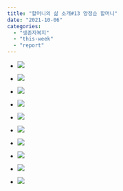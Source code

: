 ```yaml
---
title: "할머니의 삶 소개#13 양정순 할머니"
date: "2021-10-06"
categories: 
  - "생존자복지"
  - "this-week"
  - "report"
---
```


- ![](https://r2.womenandwar.net/2021/10/카드뉴스211005_할머니의삶소개13-양정순-1-1024x1024.png)
    
- ![](https://r2.womenandwar.net/2021/10/카드뉴스211005_할머니의삶소개13-양정순-2-1024x1024.png)
    
- ![](https://r2.womenandwar.net/2021/10/카드뉴스211005_할머니의삶소개13-양정순-3-1024x1024.png)
    
- ![](https://r2.womenandwar.net/2021/10/카드뉴스211005_할머니의삶소개13-양정순-4-1024x1024.png)
    
- ![](https://r2.womenandwar.net/2021/10/카드뉴스211005_할머니의삶소개13-양정순-5-1024x1024.png)
    
- ![](https://r2.womenandwar.net/2021/10/카드뉴스211005_할머니의삶소개13-양정순-6-1024x1024.png)
    
- ![](https://r2.womenandwar.net/2021/10/카드뉴스211005_할머니의삶소개13-양정순-7-1024x1024.png)
    
- ![](https://r2.womenandwar.net/2021/10/카드뉴스211005_할머니의삶소개13-양정순-8-1024x1024.png)
    
- ![](https://r2.womenandwar.net/2021/10/카드뉴스211005_할머니의삶소개13-양정순-9-1024x1024.png)
    
- ![](https://r2.womenandwar.net/2021/10/카드뉴스211005_할머니의삶소개13-양정순-10-1024x1024.png)
